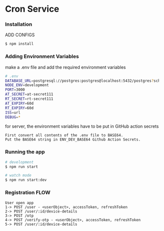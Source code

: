 # Cron Service
### Installation
ADD CONFIGS

```bash
$ npm install
```

### Adding Environment Variables

make a .env file and add the required environment variables
```bash
# .env
DATABASE_URL=postgresql://postgres:postgres@localhost:5432/postgres?schema=auth
NODE_ENV=development
PORT=3000
AT_SECRET=at-secret111
RT_SECRET=rt-secret111
AT_EXPIRY=60d
RT_EXPIRY=60d
ISS=url
DEBUG=*
```
for server, the environment variables have to be put in GitHub action secrets
```
First convert all contents of the .env file to BASE64.
Put the BASE64 string in ENV_DEV_BASE64 Github Action Secrets.
```


### Running the app

```bash
# development
$ npm run start

# watch mode
$ npm run start:dev
```

### Registration FLOW
```
User open app
1-> POST /user - <userObject>, accessToken, refreshToken
2-> POST /user/:id/device-details
3-> POST /otp
4-> POST /verify-otp - <userObject>, accessToken, refreshToken
5-> POST /user/:id/device-details
```